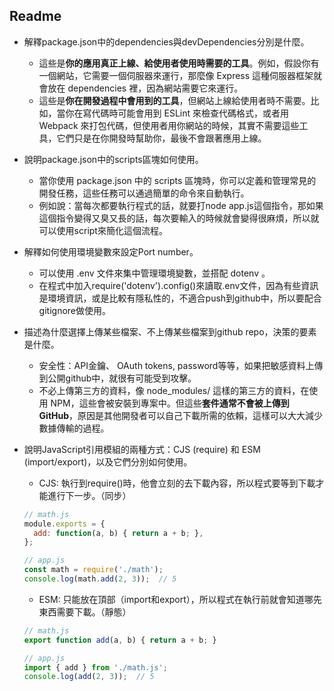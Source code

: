 ## Readme

- 解釋package.json中的dependencies與devDependencies分別是什麼。
    - 這些是**你的應用真正上線、給使用者使用時需要的工具**。例如，假設你有一個網站，它需要一個伺服器來運行，那麼像 Express 這種伺服器框架就會放在 dependencies 裡，因為網站需要它來運行。
    - 這些是**你在開發過程中會用到的工具**，但網站上線給使用者時不需要。比如，當你在寫代碼時可能會用到 ESLint 來檢查代碼格式，或者用 Webpack 來打包代碼，但使用者用你網站的時候，其實不需要這些工具，它們只是在你開發時幫助你，最後不會跟著應用上線。

- 說明package.json中的scripts區塊如何使用。
    - 當你使用 package.json 中的 scripts 區塊時，你可以定義和管理常見的開發任務，這些任務可以通過簡單的命令來自動執行。
    - 例如說：當每次都要執行程式的話，就要打node app.js這個指令，那如果這個指令變得又臭又長的話，每次要輸入的時候就會變得很麻煩，所以就可以使用script來簡化這個流程。

- 解釋如何使用環境變數來設定Port number。
    - 可以使用 .env 文件來集中管理環境變數，並搭配 dotenv 。
    - 在程式中加入require('dotenv').config()來讀取.env文件，因為有些資訊是環境資訊，或是比較有隱私性的，不適合push到github中，所以要配合gitignore做使用。

- 描述為什麼選擇上傳某些檔案、不上傳某些檔案到github repo，決策的要素是什麼。
    - 安全性：API金鑰、 OAuth tokens, password等等，如果把敏感資料上傳到公開github中，就很有可能受到攻擊。
    - 不必上傳第三方的資料，像 node_modules/ 這樣的第三方的資料，在使用 NPM，這些會被安裝到專案中。但這些**套件通常不會被上傳到 GitHub**，原因是其他開發者可以自己下載所需的依賴，這樣可以大大減少數據傳輸的過程。

- 說明JavaScript引用模組的兩種方式：CJS (require) 和 ESM (import/export)，以及它們分別如何使用。
    - CJS: 執行到require()時，他會立刻的去下載內容，所以程式要等到下載才能進行下一步。（同步）

    ```jsx
    // math.js
    module.exports = {
      add: function(a, b) { return a + b; },
    };

    // app.js
    const math = require('./math');
    console.log(math.add(2, 3));  // 5
    ```

    - ESM: 只能放在頂部（import和export），所以程式在執行前就會知道哪先東西需要下載。（靜態）

    ```jsx
    // math.js
    export function add(a, b) { return a + b; }

    // app.js
    import { add } from './math.js';
    console.log(add(2, 3));  // 5
    ```